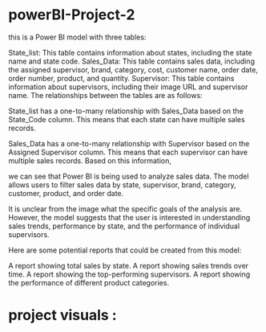 # powerBI-Project-2 
this is a Power BI model with three tables:

State_list: This table contains information about states, including the state name and state code.
Sales_Data: This table contains sales data, including the assigned supervisor, brand, category, cost, customer name, order date, order number, product, and quantity.
Supervisor: This table contains information about supervisors, including their image URL and supervisor name.
The relationships between the tables are as follows:

State_list has a one-to-many relationship with Sales_Data based on the State_Code column. This means that each state can have multiple sales records.

Sales_Data has a one-to-many relationship with Supervisor based on the Assigned Supervisor column. This means that each supervisor can have multiple sales records.
Based on this information,

we can see that Power BI is being used to analyze sales data. The model allows users to filter sales data by state, supervisor, brand, category, customer, product, and order date.

It is unclear from the image what the specific goals of the analysis are. However, the model suggests that the user is interested in understanding sales trends, performance by state, and the performance of individual supervisors.

Here are some potential reports that could be created from this model:

A report showing total sales by state.
A report showing sales trends over time.
A report showing the top-performing supervisors.
A report showing the performance of different product categories.

# project visuals :
